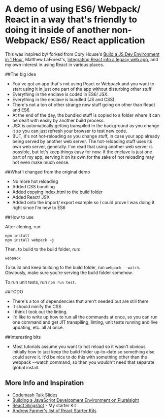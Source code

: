 # A demo of using ES6/ Webpack/ React in a way that's friendly to doing it inside of another non-Webpack/ ES6/ React application

This was inspired by/ forked from Cory House's [Build a JS Dev Environment in 1 Hour](https://www.codemash.org/session/build-a-javascript-dev-environment-in-1-hour/), Matthew LaForest's, [Integrating React into a legacy web app](https://www.codemash.org/session/integrating-react-into-a-legacy-web-app/), and my own interest in using React in various places.

##The big idea

- You've got an app that's not using React or Webpack and you want to start using it in just one part of the app without disturbing other stuff.
- Everything in the enclave is coded in ES6/ JSX.
- Everything in the enclave is bundled (JS and CSS).
- There's not a ton of other strange new stuff going on other than React and ES6.
- At the end of the day, the bundled stuff is copied to a folder where it can be dealt with easily by another build process.
- JSX is automatically getting transpiled in the background as you change it so you can just refresh your browser to test new code.
- BUT, it's not hot-reloading as you change stuff, in case your app already being served by another web server. The hot-reloading stuff uses its own web server, generally. I've read that using another web server is possible, but let's keep things easy for now. If the enclave is just one part of my app, serving it on its own for the sake of hot reloading may not even make much sense.

##What I changed from the original demo
- No more hot reloading
- Added CSS bundling
- Added copying index.html to the build folder
- Added React/ JSX
- Added onto the import/ export example so I could prove I was doing it right since I'm new to ES6

##How to use 

After cloning, run
```
npm install
npm install webpack -g
```

Then, to build to the build folder, run:
```
webpack
```

To build and keep building to the build folder, run `webpack --watch`. Obviously, make sure you're serving the build folder somehow.

To run unit tests, run `npm run test`.

##TODO

- There's a ton of dependencies that aren't needed but are still there
- It should minify the CSS.
- I think I took out the linting.
- I'd like to write up how to run all the commands at once, so you can run one command and get JIT transpiling, linting, unit tests running and live updating, etc. all at once.

##Interesting bits
- Most tutorials assume you want to hot reload so it wasn't obvious initially how to just keep the build folder up-to-date so something else could serve it. It'd be nice to do this with something other than the webpack --watch command, so then you wouldn't need that separate global install.

## More Info and Inspiration
- [Codemash Talk Slides](https://www.dropbox.com/s/utvgg07ib25dq4x/Build%20a%20JS%20Dev%20Env%20in%201%20Hr%20-%20Codemash.pptx?dl=0)
- [Building a JavaScript Development Environment on Pluralsight](https://app.pluralsight.com/library/courses/javascript-development-environment/table-of-contents) 
- [React Slingshot](https://github.com/coryhouse/react-slingshot) - My starter Kit
- [Andrew Farmer's list of React Starter Kits](http://andrewhfarmer.com/starter-project/)

